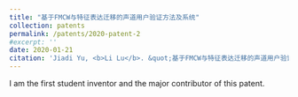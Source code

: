 ```yaml
---
title: "基于FMCW与特征表达迁移的声道用户验证方法及系统"
collection: patents
permalink: /patents/2020-patent-2
#excerpt: ''
date: 2020-01-21
citation: 'Jiadi Yu, <b>Li Lu</b>. &quot;基于FMCW与特征表达迁移的声道用户验证方法及系统.&quot; <i>ZL201910586991.9</i>. 2020. China.'
---
```


I am the first student inventor and the major contributor of this patent.

